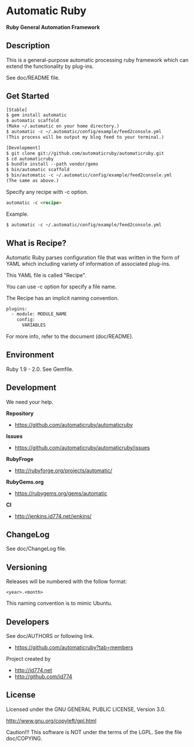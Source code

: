 Automatic Ruby
==============

**Ruby General Automation Framework**


Description
-----------

This is a general-purpose automatic processing
ruby framework which can extend the functionality
by plug-ins.

See doc/README file.


Get Started
-----------

``` html
[Stable]
$ gem install automatic
$ automatic scaffold
(Make ~/.automatic on your home directory.)
$ automatic -c ~/.automatic/config/example/feed2console.yml
(This process will be output my blog feed to your terminal.)
```

``` html
[Development]
$ git clone git://github.com/automaticruby/automaticruby.git
$ cd automaticruby
$ bundle install --path vendor/gems
$ bin/automatic scaffold
$ bin/automatic -c ~/.automatic/config/example/feed2console.yml
(The same as above.)
```

Specify any recipe with -c option.

``` html
automatic -c <recipe>
```

Example.

``` html
$ automatic -c ~/.automatic/config/example/feed2console.yml
```


What is Recipe?
---------------

Automatic Ruby parses configuration file that was written
in the form of YAML which including variety of information
of associated plug-ins.

This YAML file is called "Recipe".

You can use -c option for specify a file name.

The Recipe has an implicit naming convention.

``` html
plugins:
  - module: MODULE_NAME
    config:
      VARIABLES
```

For more info, refer to the document (doc/README).


Environment
-----------

Ruby 1.9 - 2.0. See Gemfile.


Development
-----------

We need your help.

**Repository**

+ https://github.com/automaticruby/automaticruby

**Issues**

+ https://github.com/automaticruby/automaticruby/issues

**RubyFroge**

+ http://rubyforge.org/projects/automatic/

**RubyGems.org**

+ https://rubygems.org/gems/automatic

**CI**

+ http://jenkins.id774.net/jenkins/


ChangeLog
---------

See doc/ChangeLog file.


Versioning
----------

Releases will be numbered with the follow format:

`<year>.<month>`

This naming convention is to mimic Ubuntu.


Developers
----------

See doc/AUTHORS or following link.

+ https://github.com/automaticruby?tab=members

Project created by

+ http://id774.net
+ http://github.com/id774


License
-------

Licensed under the GNU GENERAL PUBLIC LICENSE, Version 3.0.

  http://www.gnu.org/copyleft/gpl.html

Caution!!! This software is NOT under the terms of the LGPL.
See the file doc/COPYING.


